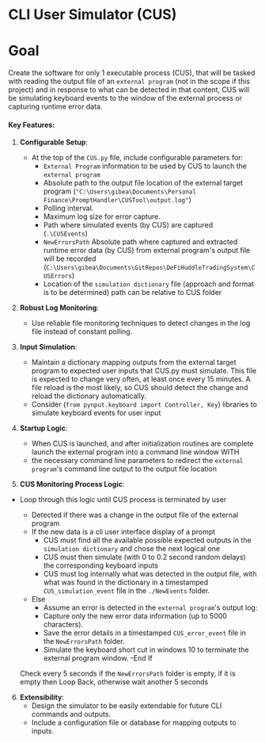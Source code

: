 # CLI User Simulator (CUS)

# Goal

Create the software for only 1 executable process (CUS), that will be tasked with reading the output file of an `external program` (not in the scope if this project) and in response to what can be detected in that content, CUS will be simulating keyboard events to the window of the external process or capturing runtime error data.


#### Key Features:
1. **Configurable Setup**:
   - At the top of the `CUS.py` file, include configurable parameters for:
     - `External Program` information to be used by CUS to launch the `external program`
     - Absolute path to the output file location of the external target program (`"C:\Users\gibea\Documents\Personal Finance\PromptHandler\CUSTool\output.log"`)
     - Polling interval.
     - Maximum log size for error capture.
     - Path where simulated events (by CUS) are captured (`.\CUSEvents`) 
     - `NewErrorsPath` Absolute path where captured and extracted runtime error data (by CUS) from external program's output file will be recorded (`C:\Users\gibea\Documents\GitRepos\DeFiHuddleTradingSystem\CUSErrors`)
     - Location of the `simulation dictionary` file (approach and format is to be determined) path can be relative to CUS folder

2. **Robust Log Monitoring**:
   - Use reliable file monitoring techniques to detect changes in the log file instead of constant polling.

3. **Input Simulation**:
   - Maintain a dictionary mapping outputs from the external target program to expected user inputs that CUS.py must simulate. This file is expected to change very often, at least once every 15 minutes. A file reload is the most likely, so CUS should detect the change and reload the dictionary automatically.
   - Consider (`from pynput.keyboard import Controller, Key`) libraries to simulate keyboard events for user input

4. **Startup Logic**:
   - When CUS is launched, and after initialization routines are complete launch the external program into a command line window
   WITH
   - the necessary command line parameters to redirect the `external program`'s command line output to the output file location

5. **CUS Monitoring Process Logic**:   
- Loop through this logic until CUS process is terminated by user 
    - Detected if there was a change in the output file of the external program
    - If the new data is a cli user interface display of a prompt
        - CUS must find all the available possible expected outputs in the `simulation dictionary` and chose the next logical one
        - CUS must then simulate (with 0 to 0.2 second random delays) the corresponding keyboard inputs
        - CUS must log internally what was detected in the output file, with what was found in the dictionary in a timestamped `CUS_simulation_event` file in the `./NewEvents` folder.
    - Else
        - Assume an error is detected in the `external program`'s output log:
        - Capture only the new error data information (up to 5000 characters).
        - Save the error details in a timestamped `CUS_error_event` file in the `NewErrorsPath` folder.
        - Simulate the keyboard short cut in windows 10 to terminate the external program window.
     -End If

    Check every 5 seconds if the `NewErrorsPath` folder is empty, if it is empty then Loop Back, otherwise wait another 5 seconds

6. **Extensibility**:
   - Design the simulator to be easily extendable for future CLI commands and outputs.
   - Include a configuration file or database for mapping outputs to inputs.

